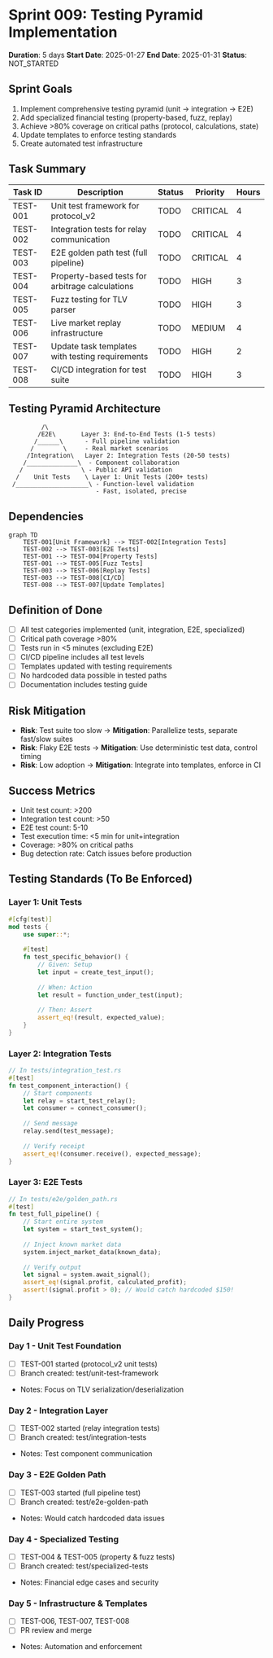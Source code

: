 # Sprint 009: Testing Pyramid Implementation

**Duration**: 5 days
**Start Date**: 2025-01-27
**End Date**: 2025-01-31
**Status**: NOT_STARTED

## Sprint Goals
1. Implement comprehensive testing pyramid (unit → integration → E2E)
2. Add specialized financial testing (property-based, fuzz, replay)
3. Achieve >80% coverage on critical paths (protocol, calculations, state)
4. Update templates to enforce testing standards
5. Create automated test infrastructure

## Task Summary
| Task ID | Description | Status | Priority | Hours |
|---------|-------------|--------|----------|-------|
| TEST-001 | Unit test framework for protocol_v2 | TODO | CRITICAL | 4 |
| TEST-002 | Integration tests for relay communication | TODO | CRITICAL | 4 |
| TEST-003 | E2E golden path test (full pipeline) | TODO | CRITICAL | 4 |
| TEST-004 | Property-based tests for arbitrage calculations | TODO | HIGH | 3 |
| TEST-005 | Fuzz testing for TLV parser | TODO | HIGH | 3 |
| TEST-006 | Live market replay infrastructure | TODO | MEDIUM | 4 |
| TEST-007 | Update task templates with testing requirements | TODO | HIGH | 2 |
| TEST-008 | CI/CD integration for test suite | TODO | HIGH | 3 |

## Testing Pyramid Architecture

```
         /\
        /E2E\       Layer 3: End-to-End Tests (1-5 tests)
       /______\      - Full pipeline validation
      /        \     - Real market scenarios
     /Integration\   Layer 2: Integration Tests (20-50 tests)
    /______________\  - Component collaboration
   /                \ - Public API validation
  /    Unit Tests    \ Layer 1: Unit Tests (200+ tests)
 /____________________\ - Function-level validation
                        - Fast, isolated, precise
```

## Dependencies
```mermaid
graph TD
    TEST-001[Unit Framework] --> TEST-002[Integration Tests]
    TEST-002 --> TEST-003[E2E Tests]
    TEST-001 --> TEST-004[Property Tests]
    TEST-001 --> TEST-005[Fuzz Tests]
    TEST-003 --> TEST-006[Replay Tests]
    TEST-003 --> TEST-008[CI/CD]
    TEST-008 --> TEST-007[Update Templates]
```

## Definition of Done
- [ ] All test categories implemented (unit, integration, E2E, specialized)
- [ ] Critical path coverage >80%
- [ ] Tests run in <5 minutes (excluding E2E)
- [ ] CI/CD pipeline includes all test levels
- [ ] Templates updated with testing requirements
- [ ] No hardcoded data possible in tested paths
- [ ] Documentation includes testing guide

## Risk Mitigation
- **Risk**: Test suite too slow → **Mitigation**: Parallelize tests, separate fast/slow suites
- **Risk**: Flaky E2E tests → **Mitigation**: Use deterministic test data, control timing
- **Risk**: Low adoption → **Mitigation**: Integrate into templates, enforce in CI

## Success Metrics
- Unit test count: >200
- Integration test count: >50
- E2E test count: 5-10
- Test execution time: <5 min for unit+integration
- Coverage: >80% on critical paths
- Bug detection rate: Catch issues before production

## Testing Standards (To Be Enforced)

### Layer 1: Unit Tests
```rust
#[cfg(test)]
mod tests {
    use super::*;
    
    #[test]
    fn test_specific_behavior() {
        // Given: Setup
        let input = create_test_input();
        
        // When: Action
        let result = function_under_test(input);
        
        // Then: Assert
        assert_eq!(result, expected_value);
    }
}
```

### Layer 2: Integration Tests
```rust
// In tests/integration_test.rs
#[test]
fn test_component_interaction() {
    // Start components
    let relay = start_test_relay();
    let consumer = connect_consumer();
    
    // Send message
    relay.send(test_message);
    
    // Verify receipt
    assert_eq!(consumer.receive(), expected_message);
}
```

### Layer 3: E2E Tests
```rust
// In tests/e2e/golden_path.rs
#[test]
fn test_full_pipeline() {
    // Start entire system
    let system = start_test_system();
    
    // Inject known market data
    system.inject_market_data(known_data);
    
    // Verify output
    let signal = system.await_signal();
    assert_eq!(signal.profit, calculated_profit);
    assert!(signal.profit > 0); // Would catch hardcoded $150!
}
```

## Daily Progress
### Day 1 - Unit Test Foundation
- [ ] TEST-001 started (protocol_v2 unit tests)
- [ ] Branch created: test/unit-test-framework
- Notes: Focus on TLV serialization/deserialization

### Day 2 - Integration Layer
- [ ] TEST-002 started (relay integration tests)
- [ ] Branch created: test/integration-tests
- Notes: Test component communication

### Day 3 - E2E Golden Path
- [ ] TEST-003 started (full pipeline test)
- [ ] Branch created: test/e2e-golden-path
- Notes: Would catch hardcoded data issues

### Day 4 - Specialized Testing
- [ ] TEST-004 & TEST-005 (property & fuzz tests)
- [ ] Branch created: test/specialized-tests
- Notes: Financial edge cases and security

### Day 5 - Infrastructure & Templates
- [ ] TEST-006, TEST-007, TEST-008
- [ ] PR review and merge
- Notes: Automation and enforcement
